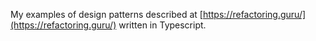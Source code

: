 My examples of design patterns described at [https://refactoring.guru/](https://refactoring.guru/) written in Typescript.